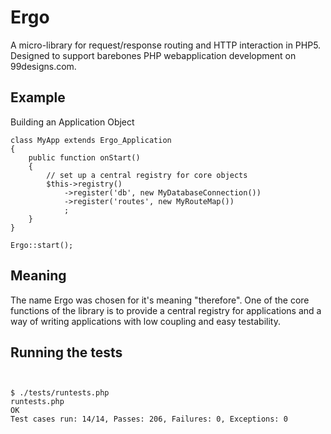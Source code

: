 Ergo
==========

A micro-library for request/response routing and HTTP interaction in PHP5. Designed to support barebones
PHP webapplication development on 99designs.com.

Example
-------

Building an Application Object

	class MyApp extends Ergo_Application
	{
		public function onStart()
		{
			// set up a central registry for core objects
			$this->registry()
				->register('db', new MyDatabaseConnection())
				->register('routes', new MyRouteMap())
				;
		}
	}

	Ergo::start();


Meaning
-------

The name Ergo was chosen for it's meaning "therefore". One of the core functions of the library is to provide
a central registry for applications and a way of writing applications with low coupling and easy testability.

Running the tests
-----------------

<pre><code>

$ ./tests/runtests.php
runtests.php
OK
Test cases run: 14/14, Passes: 206, Failures: 0, Exceptions: 0

</code></pre>

